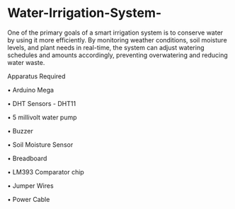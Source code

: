 # Water-Irrigation-System-
One of the primary goals of a smart irrigation system is to conserve water by using it more efficiently. By monitoring weather  conditions, soil moisture levels, and plant needs in real-time, the system can  adjust watering schedules and amounts accordingly, preventing overwatering  and reducing water waste. 

Apparatus Required 

• Arduino Mega

• DHT Sensors - DHT11

• 5 millivolt water pump

• Buzzer 

• Soil Moisture Sensor 

• Breadboard

• LM393 Comparator chip

• Jumper Wires

• Power Cable 

